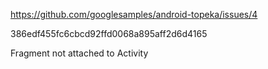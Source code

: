 
https://github.com/googlesamples/android-topeka/issues/4

386edf455fc6cbcd92ffd0068a895aff2d6d4165

Fragment not attached to Activity
